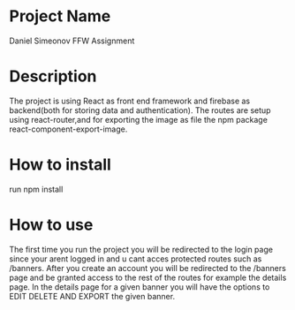 # Project Name
Daniel Simeonov FFW Assignment

# Description
The project is using React as front end framework and firebase as backend(both for storing data and authentication).
The routes are setup using react-router,and for exporting the image as file the npm package react-component-export-image.

# How to install
 run npm install

# How to use
The first time you run the project you will be redirected to the login page since your arent logged in and u cant acces protected routes such as /banners.
After you create an account you will be redirected to the /banners page and be granted access to the rest of the routes for example the details page.
In the details page for a given banner you will have the options to EDIT DELETE AND EXPORT the given banner.